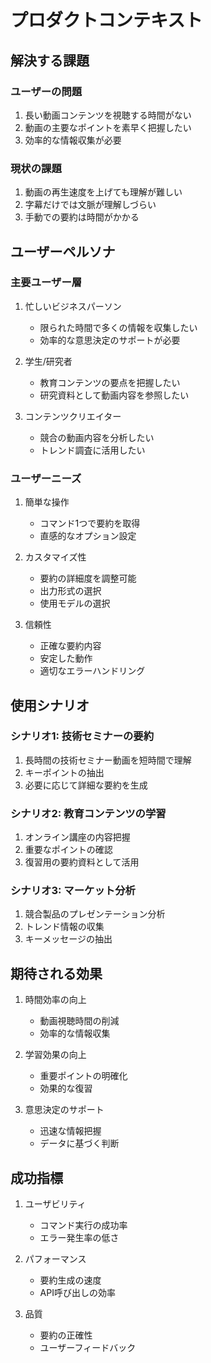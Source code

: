 # プロダクトコンテキスト

## 解決する課題

### ユーザーの問題
1. 長い動画コンテンツを視聴する時間がない
2. 動画の主要なポイントを素早く把握したい
3. 効率的な情報収集が必要

### 現状の課題
1. 動画の再生速度を上げても理解が難しい
2. 字幕だけでは文脈が理解しづらい
3. 手動での要約は時間がかかる

## ユーザーペルソナ

### 主要ユーザー層
1. 忙しいビジネスパーソン
   - 限られた時間で多くの情報を収集したい
   - 効率的な意思決定のサポートが必要

2. 学生/研究者
   - 教育コンテンツの要点を把握したい
   - 研究資料として動画内容を参照したい

3. コンテンツクリエイター
   - 競合の動画内容を分析したい
   - トレンド調査に活用したい

### ユーザーニーズ
1. 簡単な操作
   - コマンド1つで要約を取得
   - 直感的なオプション設定

2. カスタマイズ性
   - 要約の詳細度を調整可能
   - 出力形式の選択
   - 使用モデルの選択

3. 信頼性
   - 正確な要約内容
   - 安定した動作
   - 適切なエラーハンドリング

## 使用シナリオ

### シナリオ1: 技術セミナーの要約
1. 長時間の技術セミナー動画を短時間で理解
2. キーポイントの抽出
3. 必要に応じて詳細な要約を生成

### シナリオ2: 教育コンテンツの学習
1. オンライン講座の内容把握
2. 重要なポイントの確認
3. 復習用の要約資料として活用

### シナリオ3: マーケット分析
1. 競合製品のプレゼンテーション分析
2. トレンド情報の収集
3. キーメッセージの抽出

## 期待される効果

1. 時間効率の向上
   - 動画視聴時間の削減
   - 効率的な情報収集

2. 学習効果の向上
   - 重要ポイントの明確化
   - 効果的な復習

3. 意思決定のサポート
   - 迅速な情報把握
   - データに基づく判断

## 成功指標

1. ユーザビリティ
   - コマンド実行の成功率
   - エラー発生率の低さ

2. パフォーマンス
   - 要約生成の速度
   - API呼び出しの効率

3. 品質
   - 要約の正確性
   - ユーザーフィードバック